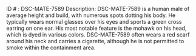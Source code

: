 ID # : DSC-MATE-7589
Description: DSC-MATE-7589 is a human male of average height and build, with numerous spots dotting his body. He typically wears normal glasses over his eyes and sports a green cross earring on one ear. His most notable feature is the mohawk on his head, which is dyed in various colors. DSC-MATE-7589 often wears a red scarf around his neck and carries a cigarette, although he is not permitted to smoke within the containment area.